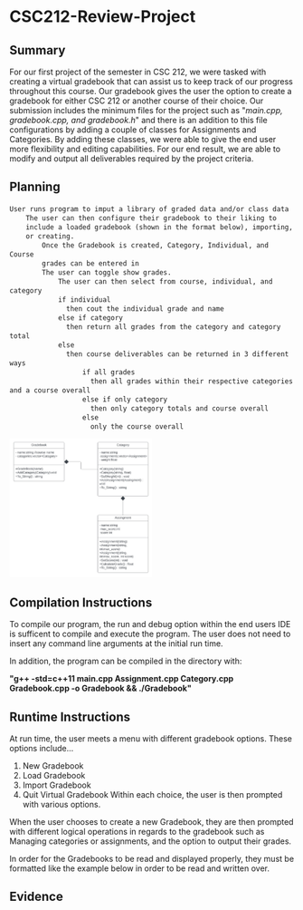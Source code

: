 # CSC212-Review-Project 
## Summary

For our first project of the semester in CSC 212, we were tasked with creating a virtual gradebook that can assist us to keep track of our progress 
throughout this course. Our gradebook gives the user the option to create a gradebook for either CSC 212 or another course of their choice. Our submission 
includes the minimum files for the project such as "*main.cpp, gradebook.cpp, and gradebook.h*" and there is an addition to this file configurations by 
adding a couple of classes for Assignments and Categories. By adding these classes, we were able to give the end user more flexibility and editing
capabilities. For our end result, we are able to modify and output all deliverables required by the project criteria.

## Planning
```
User runs program to imput a library of graded data and/or class data
    The user can then configure their gradebook to their liking to 
    include a loaded gradebook (shown in the format below), importing,
    or creating.
        Once the Gradebook is created, Category, Individual, and Course
        grades can be entered in
        The user can toggle show grades.
            The user can then select from course, individual, and category
            if individual
              then cout the individual grade and name
            else if category
              then return all grades from the category and category total
            else
              then course deliverables can be returned in 3 different ways
                  if all grades
                    then all grades within their respective categories and a course overall
                  else if only category
                    then only category totals and course overall
                  else
                    only the course overall    
```
<img src="https://github.com/mattcordeiro/CSC212-Review-Project/blob/main/Planning-Materials/reviewproject%20flow.jpg" width=50% height=50%>

## Compilation Instructions
To compile our program, the run and debug option within the end users IDE is sufficent to compile and execute the program. The user does not need to insert any command line arguments at the initial run time.

In addition, the program can be compiled in the directory with:

**"g++ -std=c++11 main.cpp Assignment.cpp Category.cpp Gradebook.cpp -o Gradebook && ./Gradebook"**

## Runtime Instructions
At run time, the user meets a menu with different gradebook options. These options include...
  1. New Gradebook
  2. Load Gradebook
  3. Import Gradebook
  4. Quit Virtual Gradebook
 Within each choice, the user is then prompted with various options. 
 
 When the user chooses to create a new Gradebook, they are then prompted with different logical operations in regards to the gradebook such as Managing categories or assignments, and the option to output their grades. 
 
 In order for the Gradebooks to be read and displayed properly, they must be formatted like the example below in order to be read and written over.

## Evidence

